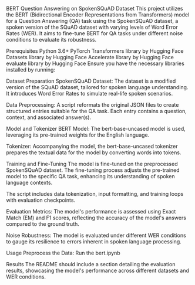 BERT Question Answering on SpokenSQuAD Dataset
This project utilizes the BERT (Bidirectional Encoder Representations from Transformers) model for a Question Answering (QA) task using the SpokenSQuAD dataset, a spoken version of the SQuAD dataset with varying levels of Word Error Rates (WER). It aims to fine-tune BERT for QA tasks under different noise conditions to evaluate its robustness.

Prerequisites
Python 3.6+
PyTorch
Transformers library by Hugging Face
Datasets library by Hugging Face
Accelerate library by Hugging Face
evaluate library by Hugging Face
Ensure you have the necessary libraries installed by running:

Dataset Preparation
SpokenSQuAD Dataset: The dataset is a modified version of the SQuAD dataset, tailored for spoken language understanding. It introduces Word Error Rates to simulate real-life spoken scenarios.

Data Preprocessing: A script reformats the original JSON files to create structured entries suitable for the QA task. Each entry contains a question, context, and associated answer(s).

Model and Tokenizer
BERT Model: The bert-base-uncased model is used, leveraging its pre-trained weights for the English language.

Tokenizer: Accompanying the model, the bert-base-uncased tokenizer prepares the textual data for the model by converting words into tokens.

Training and Fine-Tuning
The model is fine-tuned on the preprocessed SpokenSQuAD dataset. The fine-tuning process adjusts the pre-trained model to the specific QA task, enhancing its understanding of spoken language contexts.

The script includes data tokenization, input formatting, and training loops with evaluation checkpoints.

Evaluation
Metrics: The model's performance is assessed using Exact Match (EM) and F1 scores, reflecting the accuracy of the model's answers compared to the ground truth.

Noise Robustness: The model is evaluated under different WER conditions to gauge its resilience to errors inherent in spoken language processing.

Usage
Preprocess the Data: Run the bert.ipynb 

Results
The README should include a section detailing the evaluation results, showcasing the model's performance across different datasets and WER conditions.
